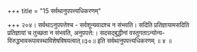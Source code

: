 +++
title = "15 सर्वथानुपपत्त्यधिकरणम्"

+++
२०४। सर्वथाऽनुपपत्तेश्च - सर्वशून्यवादश्च न संभवति। सदिति प्रतिज्ञायामसदिति  
प्रतिज्ञायां च तुच्छता न संभवति, अनुपपत्ते:। सदसद्बुद्धीनां वस्तुगताऽन्योन्य-  
विरुद्धभावरूपावस्थाविशेषविषयत्वात्॥३०॥ इति सर्वथानुपपत्त्यधिकरणम् ॥ ४ ॥